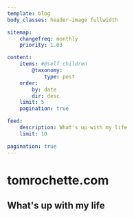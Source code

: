 ```yaml
---
template: blog
body_classes: header-image fullwidth

sitemap:
    changefreq: monthly
    priority: 1.03

content:
    items: #@self.children
        @taxonomy:
            type: post
    order:
        by: date
        dir: desc
    limit: 5
    pagination: true

feed:
    description: What's up with my life
    limit: 10

pagination: true
---
```


# tomrochette.com
## What's up with my life
